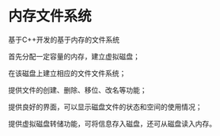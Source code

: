 # 内存文件系统
基于C++开发的基于内存的文件系统

首先分配一定容量的内存，建立虚拟磁盘；

在该磁盘上建立相应的文件文件系统；

提供文件的创建、删除、移位、改名等功能；

提供良好的界面，可以显示磁盘文件的状态和空间的使用情况；

提供虚拟磁盘转储功能，可将信息存入磁盘，还可从磁盘读入内存。
